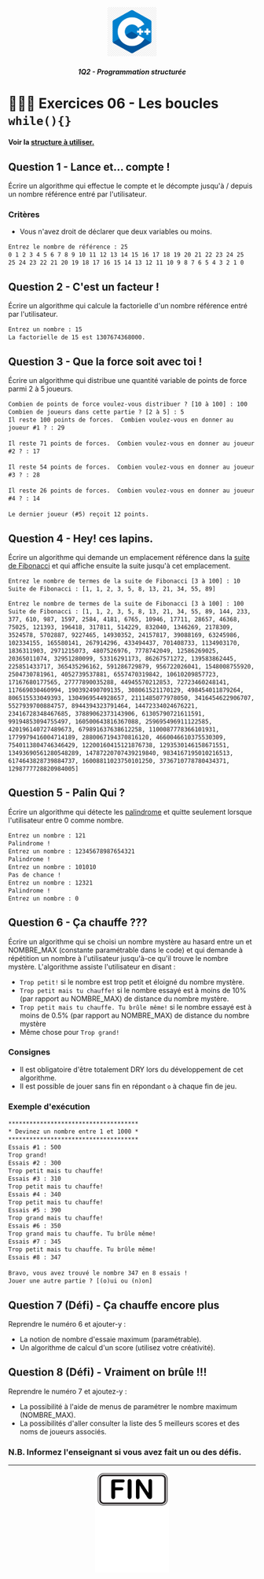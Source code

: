 <p align="Center"><img src="../_includes//logo.jpg" alt="drawing" width="100"/></p>
<h5 align="Center">1Q2 - Programmation structurée</h5>

# 🏋🏻‍♂️ Exercices 06 - Les boucles `while(){}`

#### Voir la [structure à utiliser.](../_includes/_rules.md)


## Question 1 - Lance et... compte !

Écrire un algorithme qui effectue le compte et le décompte jusqu'à / depuis un nombre référence entré par l'utilisateur.

### Critères

- Vous n'avez droit de déclarer que deux variables ou moins.

```plaintext
Entrez le nombre de référence : 25
0 1 2 3 4 5 6 7 8 9 10 11 12 13 14 15 16 17 18 19 20 21 22 23 24 25
25 24 23 22 21 20 19 18 17 16 15 14 13 12 11 10 9 8 7 6 5 4 3 2 1 0
```

## Question 2 - C'est un facteur !

Écrire un algorithme qui calcule la factorielle d'un nombre référence entré par l'utilisateur.

```plaintext
Entrez un nombre : 15
La factorielle de 15 est 1307674368000.
```

## Question 3 - Que la force soit avec toi !

Écrire un algorithme qui distribue une quantité variable de points de force parmi 2 à 5 joueurs.

```plaintext
Combien de points de force voulez-vous distribuer ? [10 à 100] : 100
Combien de joueurs dans cette partie ? [2 à 5] : 5
Il reste 100 points de forces.  Combien voulez-vous en donner au joueur #1 ? : 29

Il reste 71 points de forces.  Combien voulez-vous en donner au joueur #2 ? : 17

Il reste 54 points de forces.  Combien voulez-vous en donner au joueur #3 ? : 28

Il reste 26 points de forces.  Combien voulez-vous en donner au joueur #4 ? : 14

Le dernier joueur (#5) reçoit 12 points.
```

## Question 4 - Hey! ces lapins.

Écrire un algorithme qui demande un emplacement référence dans la [suite de Fibonacci](https://fr.wikipedia.org/wiki/Suite_de_Fibonacci) et qui affiche ensuite la suite jusqu'à cet emplacement.

```plaintext
Entrez le nombre de termes de la suite de Fibonacci [3 à 100] : 10
Suite de Fibonacci : [1, 1, 2, 3, 5, 8, 13, 21, 34, 55, 89]
```

```plaintext
Entrez le nombre de termes de la suite de Fibonacci [3 à 100] : 100
Suite de Fibonacci : [1, 1, 2, 3, 5, 8, 13, 21, 34, 55, 89, 144, 233, 377, 610, 987, 1597, 2584, 4181, 6765, 10946, 17711, 28657, 46368, 75025, 121393, 196418, 317811, 514229, 832040, 1346269, 2178309, 3524578, 5702887, 9227465, 14930352, 24157817, 39088169, 63245986, 102334155, 165580141, 267914296, 433494437, 701408733, 1134903170, 1836311903, 2971215073, 4807526976, 7778742049, 12586269025, 20365011074, 32951280099, 53316291173, 86267571272, 139583862445, 225851433717, 365435296162, 591286729879, 956722026041, 1548008755920, 2504730781961, 4052739537881, 6557470319842, 10610209857723, 17167680177565, 27777890035288, 44945570212853, 72723460248141, 117669030460994, 190392490709135, 308061521170129, 498454011879264, 806515533049393, 1304969544928657, 2111485077978050, 3416454622906707, 5527939700884757, 8944394323791464, 14472334024676221, 23416728348467685, 37889062373143906, 61305790721611591, 99194853094755497, 160500643816367088, 259695496911122585, 420196140727489673, 679891637638612258, 1100087778366101931, 1779979416004714189, 2880067194370816120, 4660046610375530309, 7540113804746346429, 12200160415121876738, 1293530146158671551, 13493690561280548289, 14787220707439219840, 9834167195010216513, 6174643828739884737, 16008811023750101250, 3736710778780434371, 1298777728820984005]
```

## Question 5 - Palin Qui ?

Écrire un algorithme qui détecte les [palindrome](https://fr.wikipedia.org/wiki/Palindrome) et quitte seulement lorsque l'utilisateur entre 0 comme nombre.

```plaintext
Entrez un nombre : 121
Palindrome !
Entrez un nombre : 12345678987654321
Palindrome !
Entrez un nombre : 101010
Pas de chance !
Entrez un nombre : 12321
Palindrome !
Entrez un nombre : 0
```

## Question 6 - Ça chauffe ???

Écrire un algorithme qui se choisi un nombre mystère au hasard entre un et NOMBRE_MAX (constante paramétrable dans le code) et qui demande à répétition un nombre à l'utilisateur jusqu'à-ce qu'il trouve le nombre mystère. L'algorithme assiste l'utilisateur en disant :

- `Trop petit!` si le nombre est trop petit et éloigné du nombre mystère.
- `Trop petit mais tu chauffe!` si le nombre essayé est à moins de 10% (par rapport au NOMBRE_MAX) de distance du nombre mystère.
- `Trop petit mais tu chauffe. Tu brûle même!` si le nombre essayé est à moins de 0.5% (par rapport au NOMBRE_MAX) de distance du nombre mystère
- Même chose pour `Trop grand!`

### Consignes

- Il est obligatoire d'être totalement DRY lors du développement de cet algorithme.
- Il est possible de jouer sans fin en répondant `o` à chaque fin de jeu.

### Exemple d'exécution

```plaintext
*************************************
* Devinez un nombre entre 1 et 1000 *
*************************************
Essais #1 : 500
Trop grand!
Essais #2 : 300
Trop petit mais tu chauffe!
Essais #3 : 310
Trop petit mais tu chauffe!
Essais #4 : 340
Trop petit mais tu chauffe!
Essais #5 : 390
Trop grand mais tu chauffe!
Essais #6 : 350
Trop grand mais tu chauffe. Tu brûle même!
Essais #7 : 345
Trop petit mais tu chauffe. Tu brûle même!
Essais #8 : 347

Bravo, vous avez trouvé le nombre 347 en 8 essais !
Jouer une autre partie ? [(o)ui ou (n)on]
```

## Question 7 (Défi) - Ça chauffe encore plus

Reprendre le numéro 6 et ajouter-y :

- La notion de nombre d'essaie maximum (paramétrable).
- Un algorithme de calcul d'un score (utilisez votre créativité).

## Question 8 (Défi) - Vraiment on brûle !!!

Reprendre le numéro 7 et ajoutez-y :

- La possibilité à l'aide de menus de paramétrer le nombre maximum (NOMBRE_MAX).
- La possibilités d'aller consulter la liste des 5 meilleurs scores et des noms de joueurs associés.

### N.B. Informez l'enseignant si vous avez fait un ou des défis.

<hr><p align="Center"><img src="../_includes/end.png" alt="drawing" width="150"/></p>
